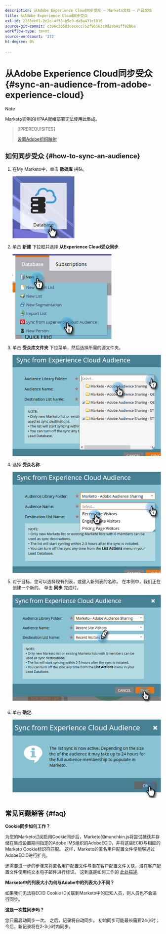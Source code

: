 ```yaml
---
description: 从Adobe Experience Cloud同步受众 — Marketo文档 — 产品文档
title: 从Adobe Experience Cloud同步受众
exl-id: 2288ee01-2c2e-4f33-b5c9-da3a431c1816
source-git-commit: c396c205d3cececc752f9b563c0d2ab41ff92b6a
workflow-type: tm+mt
source-wordcount: '272'
ht-degree: 0%

---
```


# 从Adobe Experience Cloud同步受众 {#sync-an-audience-from-adobe-experience-cloud}

>[!NOTE]
>
>Marketo实例的HIPAA就绪部署无法使用此集成。

>[!PREREQUISITES]
>
>[设置Adobe组织映射](/help/marketo/product-docs/core-marketo-concepts/miscellaneous/set-up-adobe-organization-mapping.md)

## 如何同步受众 {#how-to-sync-an-audience}

1. 在My Marketo中，单击 **数据库** 拼贴。

   ![](assets/sync-an-audience-from-adobe-experience-cloud-1.png)

1. 单击 **新建** 下拉框并选择 **从Experience Cloud受众同步**.

   ![](assets/sync-an-audience-from-adobe-experience-cloud-2.png)

1. 单击 **受众库文件夹** 下拉菜单，然后选择所需的源文件夹。

   ![](assets/sync-an-audience-from-adobe-experience-cloud-3.png)

1. 选择 **受众名称**.

   ![](assets/sync-an-audience-from-adobe-experience-cloud-4.png)

1. 对于目标，您可以选择现有列表，或键入新列表的名称。 在本例中，我们正在创建一个新的。 单击 **同步** 完成时。

   ![](assets/sync-an-audience-from-adobe-experience-cloud-5.png)

1. 单击 **确定**.

   ![](assets/sync-an-audience-from-adobe-experience-cloud-6.png)

## 常见问题解答 {#faq}

**Cookie同步如何工作？**

为您的Marketo订阅启用Cookie同步后，Marketo的munchkin.js将尝试捕获并存储在集成设置期间指定的Adobe IMS组织的AdobeECID，并将这些ECID与相应的Marketo Cookie标识符匹配。 这样，Marketo的匿名用户配置文件便能够通过AdobeECID进行扩充。

还需要进一步的步骤来将匿名用户配置文件与潜在客户配置文件关联，潜在客户配置文件使用纯文本电子邮件进行标识。 这到底是如何工作的 [此处描述](/help/marketo/product-docs/reporting/basic-reporting/report-activity/tracking-anonymous-activity-and-people.md).

**Marketo中的列表大小为何与Adobe中的列表大小不同？**

如果我们无法将ECID Cookie ID关联到Marketo中的已知人员，则人员也不会进行同步。

**这是一次性同步吗？**

您只需启动同步一次。 之后，记录将自动同步。 初始同步可能最长需要24小时；今后，新记录将在2-3小时内同步。
